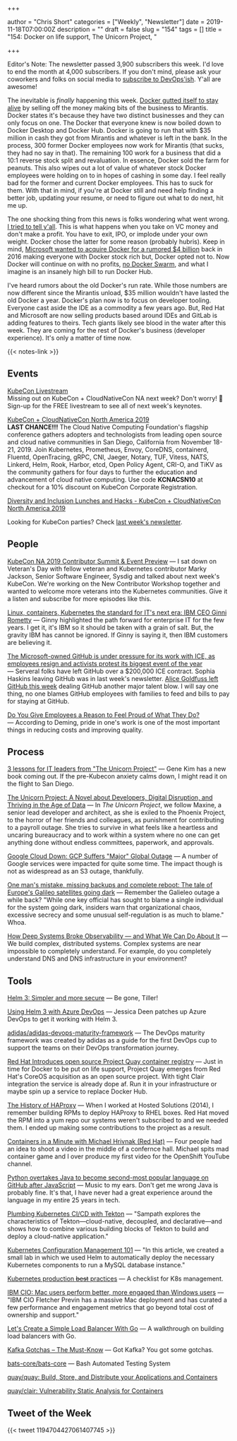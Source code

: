 +++

author = "Chris Short"
categories = ["Weekly", "Newsletter"]
date = 2019-11-18T07:00:00Z
description = ""
draft = false
slug = "154"
tags = []
title = "154: Docker on life support, The Unicorn Project, "

+++

Editor's Note: The newsletter passed 3,900 subscribers this week. I'd love to end the month at 4,000 subscribers. If you don't mind, please ask your coworkers and folks on social media to [subscribe to DevOps'ish](https://devopsish.com/subscribe/). Y'all are awesome!

The inevitable is *finally* happening this week. [Docker  gutted itself to stay alive](https://thenewstack.io/mirantis-acquires-docker-enterprise/) by selling off the money making bits of the business to Mirantis. Docker states it's because they have two distinct businesses and they can only focus on one. The Docker that everyone knew is now boiled down to Docker Desktop and Docker Hub. Docker is going to run that with $35 million in cash they got from Mirantis and whatever is left in the bank. In the process, 300 former Docker employees now work for Mirantis (that sucks, they had no say in that). The remaining 100 work for a business that did a 10:1 reverse stock split and revaluation. In essence, Docker sold the farm for peanuts. This also wipes out a lot of  value of whatever stock Docker employees were holding on to in hopes of cashing in some day. I feel really bad for the former and current Docker employees. This has to suck for them. With that in mind, if you're at Docker still and need help finding a better job, updating your resume, or need to figure out what to do next, hit me up.

The one shocking thing from this news is folks wondering what went wrong. [I tried to tell y'all](https://chrisshort.net/docker-inc-is-dead/). This is what happens when you take on VC money and don't make a profit. You have to exit, IPO, or implode under your own weight. Docker chose the latter for some reason (probably hubris). Keep in mind, [Microsoft wanted to acquire Docker for a rumored $4 billion](https://www.sdxcentral.com/articles/news/sources-microsoft-tried-to-buy-docker-for-4b/2016/06/) back in 2016 making everyone with Docker stock rich but, Docker opted not to. Now Docker will continue on with no profits, [no Docker Swarm](https://www.mirantis.com/company/press-center/company-news/mirantis-acquires-docker-enterprise/), and what I imagine is an insanely high bill to run Docker Hub.

I've heard rumors about the old Docker's run rate. While those numbers are now different since the Mirantis unload, $35 million wouldn't have lasted the old Docker a year. Docker's plan now is to focus on developer tooling. Everyone cast aside the IDE as a commodity a few years ago. But, Red Hat and Microsoft are now selling products based around IDEs and GitLab is adding features to theirs. Tech giants likely see blood in the water after this week. They are coming for the rest of Docker's business (developer experience). It's only a matter of time now.

{{< notes-link >}}

## Events

[KubeCon Livestream](https://events19.linuxfoundation.org/events/kubecon-cloudnativecon-north-america-2019/livestream/?utm_source=devopsish&utm_campaign=154)  
Missing out on KubeCon + CloudNativeCon NA next week? Don't worry! 🌟Sign-up for the FREE livestream to see all of next week's keynotes.

[KubeCon + CloudNativeCon North America 2019](https://cshort.co/kcna19)  
**LAST CHANCE!!!** The Cloud Native Computing Foundation's flagship conference gathers adopters and technologists from leading open source and cloud native communities in San Diego, California from November 18-21, 2019. Join Kubernetes, Prometheus, Envoy, CoreDNS, containerd, Fluentd, OpenTracing, gRPC, CNI, Jaeger, Notary, TUF, Vitess, NATS, Linkerd, Helm, Rook, Harbor, etcd, Open Policy Agent, CRI-O, and TiKV as the community gathers for four days to further the education and advancement of cloud native computing. Use code **KCNACSN10** at checkout for a 10% discount on KubeCon Corporate Registration.

[Diversity and Inclusion Lunches and Hacks - KubeCon + CloudNativeCon North America 2019](https://events19.linuxfoundation.org/events/kubecon-cloudnativecon-north-america-2019/attend/diversity-and-inclusion/?utm_source=devopsish&utm_campaign=154)

Looking for KubeCon parties? Check [last week's newsletter](https://devopsish.com/153/).

## People

[KubeCon NA 2019 Contributor Summit & Event Preview](http://podcast.podctl.com/110399/2055312-kubecon-na-2019-contributor-summit-event-preview) — I sat down on Veteran's Day with fellow veteran and Kubernetes contributor Marky Jackson, Senior Software Engineer, Sysdig and talked about next week's KubeCon. We're working on the New Contributor Workshop together and wanted to welcome more veterans into the Kubernetes communities. Give it a listen and subscribe for more episodes like this.

[Linux, containers, Kubernetes the standard for IT's next era: IBM CEO Ginni Rometty](https://www.computerworld.com.au/article/668544/linux-containers-kubernetes-new-standard-it-next-era-ibm-ceo-ginni-rometty/) — Ginny highlighted the path forward for enterprise IT for the few years. I get it, it's IBM so it should be taken with a grain of salt. But, the gravity IBM has cannot be ignored. If Ginny is saying it, then IBM customers are believing it.

[The Microsoft-owned GitHub is under pressure for its work with ICE, as employees resign and activists protest its biggest event of the year](https://www.businessinsider.com/github-employees-ice-contracts-protest-microsoft-2019-11) — Serveral folks have left GitHub over a $200,000 ICE contract. Sophia Haskins leaving GitHub was in last week's newsletter. [Alice Goldfuss left GitHub this week](https://twitter.com/alicegoldfuss/status/1194666475325231104) dealing GitHub another major talent blow. I will say one thing, no one blames GitHub employees with families to feed and bills to pay for staying at GitHub.

[Do You Give Employees a Reason to Feel Proud of What They Do?](https://hbr.org/2019/11/do-you-give-employees-a-reason-to-feel-proud-of-what-they-do) — According to Deming, pride in one's work is one of the most important things in reducing costs and improving quality.

## Process

[3 lessons for IT leaders from "​The Unicorn Project"](https://enterprisersproject.com/article/2019/11/3-lessons-it-leaders-unicorn-project) — Gene Kim has a new book coming out. If the pre-Kubecon anxiety calms down, I might read it on the flight to San Diego.

[The Unicorn Project: A Novel about Developers, Digital Disruption, and Thriving in the Age of Data](https://amzn.to/2XqekFl) — In *The Unicorn Project*, we follow Maxine, a senior lead developer and architect, as she is exiled to the Phoenix Project, to the horror of her friends and colleagues, as punishment for contributing to a payroll outage. She tries to survive in what feels like a heartless and uncaring bureaucracy and to work within a system where no one can get anything done without endless committees, paperwork, and approvals.

[Google Cloud Down: GCP Suffers "Major" Global Outage](https://www.cbronline.com/news/google-cloud-down) — A number of Google services were impacted for quite some time. The impact though is not as widespread as an S3 outage, thankfully.

[One man's mistake, missing backups and complete reboot: The tale of Europe's Galileo satellites going dark](https://www.theregister.co.uk/2019/11/08/galileo_satellites_outage/) — Remember the Galieleo outage a while back? "While one key official has sought to blame a single individual for the system going dark, insiders warn that organizational chaos, excessive secrecy and some unusual self-regulation is as much to blame." Whoa.

[How Deep Systems Broke Observability — and What We Can Do About It](https://lightstep.com/blog/how-deep-systems-broke-observability-and-what-we-can-do-about-it/) — We build complex, distributed systems. Complex systems are near impossible to completely understand. For example, do you completely understand DNS and DNS infrastructure in your environment?

## Tools

[Helm 3: Simpler and more secure](https://cloudblogs.microsoft.com/opensource/2019/11/13/helm-3-available-simpler-more-secure/) — Be gone, Tiller!

[Using Helm 3 with Azure DevOps](https://jessicadeen.com/using-helm-3-with-azure-devops/) — Jessica Deen patches up Azure DevOps to get it working with Helm 3.

[adidas/adidas-devops-maturity-framework](https://github.com/adidas/adidas-devops-maturity-framework) — The DevOps maturity framework was created by adidas as a guide for the first DevOps cup to support the teams on their DevOps transformation journey.

[Red Hat Introduces open source Project Quay container registry](https://www.redhat.com/en/blog/red-hat-introduces-open-source-project-quay-container-registry) — Just in time for Docker to be put on life support, Project Quay emerges from Red Hat's CoreOS acquisition as an open source project. With tight Clair integration the service is already dope af. Run it in your infrastructure or maybe spin up a service to replace Docker Hub.

[The History of HAProxy](https://www.haproxy.com/blog/the-history-of-haproxy/) — When I worked at Hosted Solutions (2014), I remember building RPMs to deploy HAProxy to RHEL boxes. Red Hat moved the RPM into a yum repo our systems weren't subscribed to and we needed them. I ended up making some contributions to the project as a result.

[Containers in a Minute with Michael Hrivnak (Red Hat)](https://youtu.be/B9IOukIZoq4) — Four people had an idea to shoot a video in the middle of a confernce hall. Michael spits mad container game and I over produce my first video for the OpenShift YouTube channel.

[Python overtakes Java to become second-most popular language on GitHub after JavaScript](https://www.theregister.co.uk/2019/11/07/python_java_github_javascript/) — Music to my ears. Don't get me wrong Java is probably fine. It's that, I have never had a great experience around the language in my entire 25 years in tech.

[Plumbing Kubernetes CI/CD with Tekton](https://developers.redhat.com/blog/2019/11/12/plumbing-kubernetes-ci-cd-with-tekton/) — "Sampath explores the characteristics of Tekton—cloud-native, decoupled, and declarative—and shows how to combine various building blocks of Tekton to build and deploy a cloud-native application."

[Kubernetes Configuration Management 101](https://www.magalix.com/blog/kubernetes-configuration-management-101) — "In this article, we created a small lab in which we used Helm to automatically deploy the necessary Kubernetes components to run a MySQL database instance."

[Kubernetes production ~~best~~ practices](https://learnk8s.io/production-best-practices/) — A checklist for K8s management.

[IBM CIO: Mac users perform better, more engaged than Windows users](https://www.zdnet.com/article/ibm-cio-mac-users-perform-better-more-engaged-than-windows-users/) — "IBM CIO Fletcher Previn has a massive Mac deployment and has curated a few performance and engagement metrics that go beyond total cost of ownership and support."

[Let's Create a Simple Load Balancer With Go](https://kasvith.github.io/posts/lets-create-a-simple-lb-go/) — A walkthrough on building load balancers with Go.

[Kafka Gotchas – The Must-Know](https://dev.to/ekoutanov/kafka-gotchas-good-but-far-from-perfect-2jcj) — Got Kafka? You got some gotchas.

[bats-core/bats-core](https://github.com/bats-core/bats-core) — Bash Automated Testing System

[quay/quay: Build, Store, and Distribute your Applications and Containers](https://github.com/quay/quay)

[quay/clair: Vulnerability Static Analysis for Containers](https://github.com/quay/clair)

## Tweet of the Week

{{< tweet 1194704427061407745 >}}
